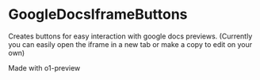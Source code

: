 # GoogleDocsIframeButtons
Creates buttons for easy interaction with google docs previews. (Currently you can easily open the iframe in a new tab or make a copy to edit on your own)

Made with o1-preview
